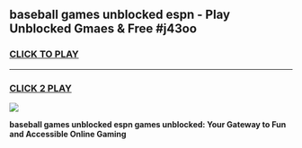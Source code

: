 
## baseball games unblocked espn - Play Unblocked Gmaes & Free #j43oo
<h3>
<a href="https://premium.freeplayer.one?title=baseball_games_unblocked_espn&ref=01M">CLICK TO PLAY</a></h3>
<hr>

<h3>
<a href="https://premium.freeplayer.one?title=baseball_games_unblocked_espn&ref=01M">CLICK 2 PLAY</a>
  
</h3>

<a href="https://premium.freeplayer.one?title=baseball_games_unblocked_espn&ref=01M"><img src="https://clearcache.store/games.png"></a>


**baseball games unblocked espn games unblocked: Your Gateway to Fun and Accessible Online Gaming**
